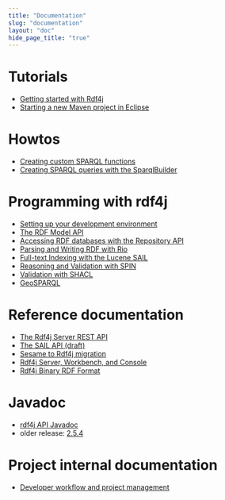 ```yaml
---
title: "Documentation"
slug: "documentation"
layout: "doc"
hide_page_title: "true"
---
```


# Tutorials

- <a href="getting-started/">Getting started with Rdf4j</a>
- <a href="maven-eclipse-project/">Starting a new Maven project in Eclipse</a>

# Howtos
- <a href="custom-sparql-functions/">Creating custom SPARQL functions</a>
- <a href="sparqlbuilder/">Creating SPARQL queries with the SparqlBuilder</a>

# Programming with rdf4j

- <a href="programming/setup/">Setting up your development environment</a>
- <a href="programming/model/">The RDF Model API</a>
- <a href="programming/repository/">Accessing RDF databases with the Repository API</a>
- <a href="programming/rio/">Parsing and Writing RDF with Rio</a>
- <a href="programming/lucene/">Full-text Indexing with the Lucene SAIL</a>
- <a href="programming/spin/">Reasoning and Validation with SPIN</a>
- <a href="programming/shacl/">Validation with SHACL</a>
- <a href="programming/geosparql/">GeoSPARQL</a>

# Reference documentation

- <a href="rest-api/">The Rdf4j Server REST API</a>
- <a href="sail/">The SAIL API (draft)</a>
- <a href="migration/">Sesame to Rdf4j migration</a>
- <a href="server-workbench-console/">Rdf4j Server, Workbench, and Console</a>
- <a href="rdf4j-binary/">Rdf4j Binary RDF Format</a>

# Javadoc

- <a href="/javadoc/latest">rdf4j API Javadoc</a>
- older release: <a href="/javadoc/2.5.4">2.5.4</a>

# Project internal documentation

- <a href="developer/">Developer workflow and project management</a>
